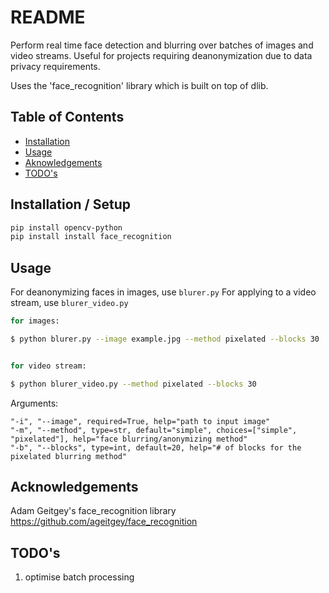 # README

Perform real time face detection and blurring over batches of images and video streams.
Useful for projects requiring deanonymization due to data privacy requirements.

Uses the 'face_recognition' library which is built on top of dlib.

## Table of Contents

- [Installation](#installation)
- [Usage](#usage)
- [Aknowledgements](#ackowledgements)
- [TODO's](#todo's)

## Installation / Setup

```sh
pip install opencv-python
pip install install face_recognition
```

## Usage

For deanonymizing faces in images, use ```blurer.py```
For applying to a video stream, use ```blurer_video.py```


```sh
for images:

$ python blurer.py --image example.jpg --method pixelated --blocks 30


for video stream:

$ python blurer_video.py --method pixelated --blocks 30
```

Arguments:
```
"-i", "--image", required=True, help="path to input image"
"-m", "--method", type=str, default="simple", choices=["simple", "pixelated"], help="face blurring/anonymizing method"
"-b", "--blocks", type=int, default=20, help="# of blocks for the pixelated blurring method"
```

## Acknowledgements

Adam Geitgey's face_recognition library https://github.com/ageitgey/face_recognition

## TODO's

1. optimise batch processing
